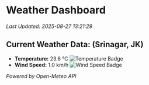 
# Weather Dashboard

_Last Updated: 2025-08-27 13:21:29_

## Current Weather Data: (Srinagar, JK)
- **Temperature:** 23.6 °C ![Temperature Badge](https://img.shields.io/badge/Temperature-Medium%20Temp-green)
- **Wind Speed:** 1.0 km/h ![Wind Speed Badge](https://img.shields.io/badge/Wind%20Speed-Light%20Wind-blue)

*Powered by Open-Meteo API*
